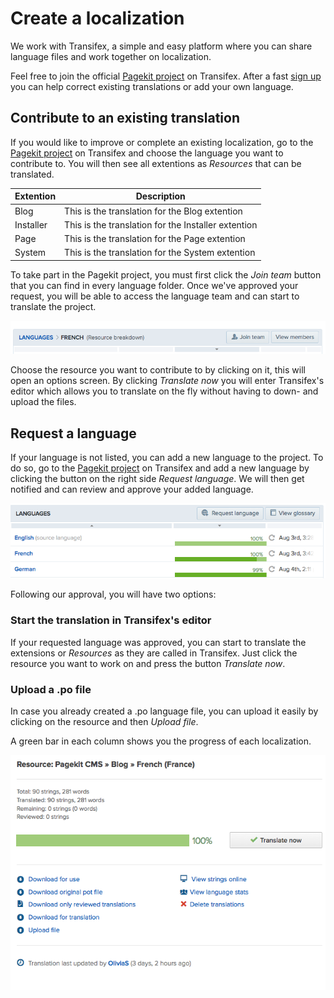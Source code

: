 # Create a localization

<p class="uk-article-lead">We work with Transifex, a simple and easy platform where you can share language files and work together on localization.</p>

Feel free to join the official [Pagekit project](http://www.transifex.com/organization/pagekit/) on Transifex. After a fast [sign up](http://www.transifex.com/signup/) you can help correct existing translations or add your own language.

## Contribute to an existing translation

If you would like to improve or complete an existing localization, go to the [Pagekit project](http://www.transifex.com/organization/pagekit/) on Transifex and choose the language you want to contribute to. You will then see all extentions as *Resources* that can be translated.

| Extention    | Description |
|--------------|-------------|
| Blog         | This is the translation for the Blog extention |
| Installer    | This is the translation for the Installer extention |
| Page         | This is the translation for the Page extention |
| System       | This is the translation for the System extention |

To take part in the Pagekit project, you must first click the *Join team* button that you can find in every language folder. Once we've approved your request, you will be able to access the language team and can start to translate the project.

![Join team](images/guide-translation-join.png) 

Choose the resource you want to contribute to by clicking on it, this will open an options screen. By clicking *Translate now* you will enter Transifex's editor which allows you to translate on the fly without having to down- and upload the files.

## Request a language

If your language is not listed, you can add a new language to the project. To do so, go to the [Pagekit project](http://www.transifex.com/organization/pagekit/) on Transifex and add a new language by clicking the button on the right side *Request language*. We will then get notified and can review and approve your added language. 

![Request a language](images/guide-translation-request.png) 

Following our approval, you will have two options:

### Start the translation in Transifex's editor

If your requested language was approved, you can start to translate the extensions or *Resources* as they are called in Transifex. Just click the resource you want to work on and press the button *Translate now*.

### Upload a .po file
In case you already created a .po language file, you can upload it easily by clicking on the resource and then *Upload file*.

A green bar in each column shows you the progress of each localization.

![Options](images/guide-translation-options.png)
